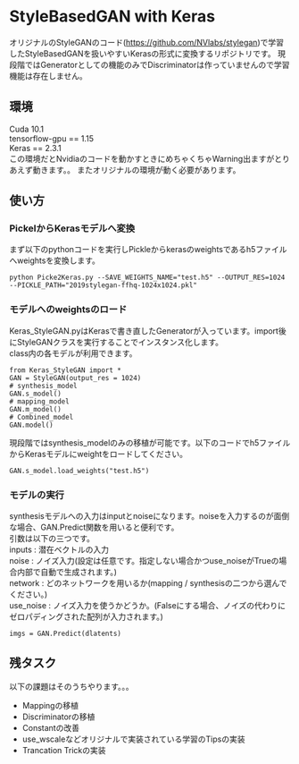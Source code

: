 
# StyleBasedGAN with Keras
オリジナルのStyleGANのコード(https://github.com/NVlabs/stylegan)で学習したStyleBasedGANを扱いやすいKerasの形式に変換するリポジトリです。
現段階ではGeneratorとしての機能のみでDiscriminatorは作っていませんので学習機能は存在しません。
## 環境
Cuda 10.1  
tensorflow-gpu == 1.15  
Keras == 2.3.1  
この環境だとNvidiaのコードを動かすときにめちゃくちゃWarning出ますがとりあえず動きます。。
またオリジナルの環境が動く必要があります。

## 使い方
### PickelからKerasモデルへ変換
まず以下のpythonコードを実行しPickleからkerasのweightsであるh5ファイルへweightsを変換します。  
```
python Picke2Keras.py --SAVE_WEIGHTS_NAME="test.h5" --OUTPUT_RES=1024 --PICKLE_PATH="2019stylegan-ffhq-1024x1024.pkl"
```
### モデルへのweightsのロード
Keras_StyleGAN.pyはKerasで書き直したGeneratorが入っています。import後にStyleGANクラスを実行することでインスタンス化します。  
class内の各モデルが利用できます。
```
from Keras_StyleGAN import *
GAN = StyleGAN(output_res = 1024)
# synthesis_model
GAN.s_model()
# mapping_model
GAN.m_model()
# Combined_model
GAN.model()
```
現段階ではsynthesis_modelのみの移植が可能です。以下のコードでh5ファイルからKerasモデルにweightをロードしてください。
```
GAN.s_model.load_weights("test.h5")
```
### モデルの実行
synthesisモデルへの入力はinputとnoiseになります。noiseを入力するのが面倒な場合、GAN.Predict関数を用いると便利です。  
引数は以下の三つです。  
inputs    : 潜在ベクトルの入力  
noise     : ノイズ入力(設定は任意です。指定しない場合かつuse_noiseがTrueの場合内部で自動で生成されます。)  
network   : どのネットワークを用いるか(mapping / synthesisの二つから選んでください。)  
use_noise : ノイズ入力を使うかどうか。(Falseにする場合、ノイズの代わりにゼロパディングされた配列が入力されます。)  
```
imgs = GAN.Predict(dlatents)
```

## 残タスク
以下の課題はそのうちやります。。。
* Mappingの移植
* Discriminatorの移植
* Constantの改善
* use_wscaleなどオリジナルで実装されている学習のTipsの実装
* Trancation Trickの実装
